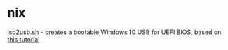 # nix

iso2usb.sh - creates a bootable Windows 10 USB for UEFI BIOS, based on [this tutorial](https://www.linuxbabe.com/ubuntu/easily-create-windows-10-bootable-usb-ubuntu)
